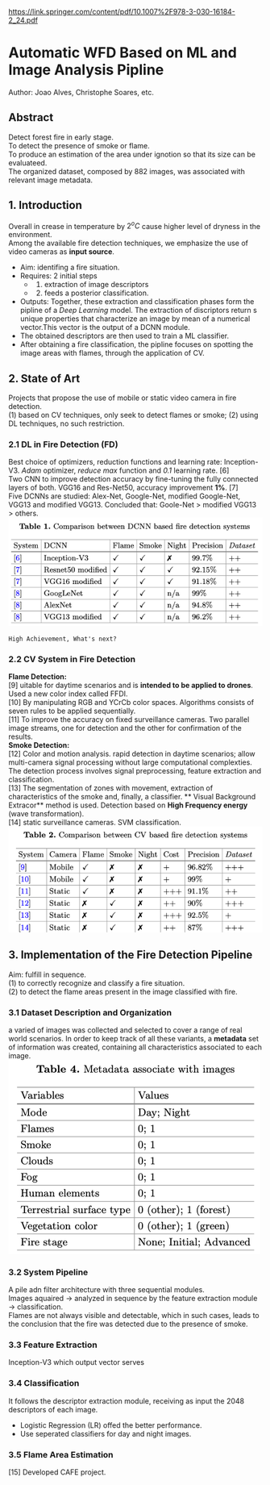 https://link.springer.com/content/pdf/10.1007%2F978-3-030-16184-2_24.pdf
# Automatic WFD Based on ML and Image Analysis Pipline
Author: Joao Alves, Christophe Soares, etc.

## Abstract
Detect forest fire in early stage.\
To detect the presence of smoke or flame.\
To produce an estimation of the area under ignotion so that its size  can be evaluateed.\
The organized dataset, composed by 882 images, was associated with relevant image metadata.

## 1. Introduction
Overall in crease in temperature by $2^oC$ cause higher level of dryness in the environment.\
Among the available fire detection techniques, we emphasize the use of video cameras as **input source**.  
* Aim: identifing a fire situation.
* Requires: 2 initial steps
  * 1. extraction of image descriptors
  * 2. feeds a posterior classification.
* Outputs: Together, these extraction and classification phases form the pipline of a *Deep Learning* model. The extraction
of discriptors return s unique properties that characterize an image by mean of a numerical vector.This vector is the output of a DCNN module. 
* The obtained descriptors are then used to train a ML classifier.
* After obtaining a fire classification, the pipline focuses on spotting the image areas with flames, through the application of CV.

## 2. State of Art
Projects that propose the use of mobile or static video camera in fire detection.\
(1) based on CV techniques, only seek to detect flames or smoke; (2) using DL techniques, no such restriction.
### 2.1 DL in Fire Detection (FD)
Best choice of optimizers, reduction functions and learning rate: Inception-V3. *Adam* optimizer, *reduce max* function and *0.1* learning rate. [6] \
Two CNN to improve detection accuracy by fine-tuning the fully connected layers of both. VGG16 and Res-Net50, accuracy improvement **1%**. [7] \
Five DCNNs are studied: Alex-Net, Google-Net, modified Google-Net, VGG13 and modified VGG13. Concluded that: Goole-Net > modified VGG13 > others.
![comparing different DNNs](/comparing.png)

```
High Achievement, What's next?
```

### 2.2 CV System in Fire Detection
**Flame Detection:** \
[9] uitable for daytime scenarios and is **intended to be applied to drones**. Used a new color index called FFDI.  
[10] By manipulating RGB and YCrCb color spaces. Algorithms consists of seven rules to be applied sequentially.  
[11] To improve the accuracy on fixed surveillance cameras. Two parallel image streams, one for detection and the other for confirmation of the  results.  
**Smoke Detection:**  
[12] Color and motion analysis. rapid detection in daytime scenarios; allow multi-camera signal processing without large computational complexties. The detection process involves signal preprocessing, feature extraction and classification.  
[13] The segmentation of zones with movement, extraction of characteristics of the smoke and, finally, a classifier. ** Visual Background Extracor** method is used. Detection based on **High Frequency energy** (wave transformation).  
[14] static surveillance cameras. SVM classification.  
![CV detections](/CVdetections.png)

## 3. Implementation of the Fire Detection Pipeline
Aim: fulfill in sequence.    
(1) to correctly recognize and classify a fire situation.  
(2) to detect the flame areas present in the image classified with fire.
### 3.1 Dataset Description and Organization
a varied of images was collected and selected to cover a range of real world scenarios.
In order to keep track of all these variants, a **metadata** set of information was created, containing all characteristics associated to each image.
![metadata](/metadata.png)
### 3.2 System Pipeline
A pile adn filter architecture with three sequential modules.  
Images aquaired $\rightarrow$ analyzed in sequence by the feature extraction module $\rightarrow$ classification.  
Flames are not always visible and detectable, which in such cases, leads to the conclusion that the fire was detected due to the presence of smoke.  
### 3.3 Feature Extraction
Inception-V3 which output vector serves
### 3.4 Classification
It follows the descriptor extraction module, receiving as input the 2048 descriptors of each image.
* Logistic Regression (LR) offed the better performance.
* Use seperated classifiers for day and night images.
### 3.5 Flame Area Estimation
[15] Developed CAFE project. 



